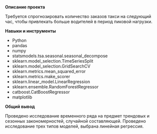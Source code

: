 **Описание проекта**

Требуется спрогнозировать количество заказов такси на следующий час, чтобы привлекать больше водителей в период пиковой нагрузки.

**Навыки и инструменты**

- Python
- pandas
- numpy
- statsmodels.tsa.seasonal.seasonal_decompose
- sklearn.model_selection.TimeSeriesSplit
- sklearn.model_selection.GridSearchCV
- sklearn.metrics.mean_squared_error
- sklearn.metrics.make_scorer
- sklearn.linear_model.LinearRegression
- sklearn.ensemble.RandomForestRegressor
- catboost.CatBoostRegressor
- matplotlib

**Общий вывод**

Проведено исследование временного ряда на предмет трендовых и сезонных закономерностей, случайной составляющей. Проведено исследование трех типов моделей, выбрана линейная регрессия.
